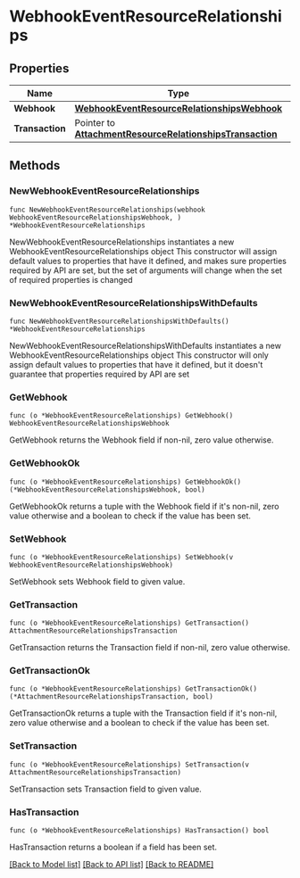# WebhookEventResourceRelationships

## Properties

Name | Type | Description | Notes
------------ | ------------- | ------------- | -------------
**Webhook** | [**WebhookEventResourceRelationshipsWebhook**](WebhookEventResourceRelationshipsWebhook.md) |  | 
**Transaction** | Pointer to [**AttachmentResourceRelationshipsTransaction**](AttachmentResourceRelationshipsTransaction.md) |  | [optional] 

## Methods

### NewWebhookEventResourceRelationships

`func NewWebhookEventResourceRelationships(webhook WebhookEventResourceRelationshipsWebhook, ) *WebhookEventResourceRelationships`

NewWebhookEventResourceRelationships instantiates a new WebhookEventResourceRelationships object
This constructor will assign default values to properties that have it defined,
and makes sure properties required by API are set, but the set of arguments
will change when the set of required properties is changed

### NewWebhookEventResourceRelationshipsWithDefaults

`func NewWebhookEventResourceRelationshipsWithDefaults() *WebhookEventResourceRelationships`

NewWebhookEventResourceRelationshipsWithDefaults instantiates a new WebhookEventResourceRelationships object
This constructor will only assign default values to properties that have it defined,
but it doesn't guarantee that properties required by API are set

### GetWebhook

`func (o *WebhookEventResourceRelationships) GetWebhook() WebhookEventResourceRelationshipsWebhook`

GetWebhook returns the Webhook field if non-nil, zero value otherwise.

### GetWebhookOk

`func (o *WebhookEventResourceRelationships) GetWebhookOk() (*WebhookEventResourceRelationshipsWebhook, bool)`

GetWebhookOk returns a tuple with the Webhook field if it's non-nil, zero value otherwise
and a boolean to check if the value has been set.

### SetWebhook

`func (o *WebhookEventResourceRelationships) SetWebhook(v WebhookEventResourceRelationshipsWebhook)`

SetWebhook sets Webhook field to given value.


### GetTransaction

`func (o *WebhookEventResourceRelationships) GetTransaction() AttachmentResourceRelationshipsTransaction`

GetTransaction returns the Transaction field if non-nil, zero value otherwise.

### GetTransactionOk

`func (o *WebhookEventResourceRelationships) GetTransactionOk() (*AttachmentResourceRelationshipsTransaction, bool)`

GetTransactionOk returns a tuple with the Transaction field if it's non-nil, zero value otherwise
and a boolean to check if the value has been set.

### SetTransaction

`func (o *WebhookEventResourceRelationships) SetTransaction(v AttachmentResourceRelationshipsTransaction)`

SetTransaction sets Transaction field to given value.

### HasTransaction

`func (o *WebhookEventResourceRelationships) HasTransaction() bool`

HasTransaction returns a boolean if a field has been set.


[[Back to Model list]](../README.md#documentation-for-models) [[Back to API list]](../README.md#documentation-for-api-endpoints) [[Back to README]](../README.md)


